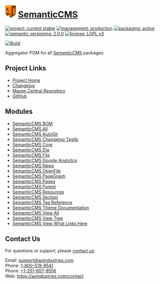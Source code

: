 # [<img src="ao-logo.png" alt="AO Logo" width="35" height="40">](https://github.com/aoindustries) [SemanticCMS](https://github.com/aoindustries/semanticcms)

[![project: current stable](https://semanticcms.com/ao-badges/project-current-stable.svg)](https://aoindustries.com/life-cycle#project-current-stable)
[![management: production](https://semanticcms.com/ao-badges/management-production.svg)](https://aoindustries.com/life-cycle#management-production)
[![packaging: active](https://semanticcms.com/ao-badges/packaging-active.svg)](https://aoindustries.com/life-cycle#packaging-active)  
[![semantic versioning: 2.0.0](https://semanticcms.com/ao-badges/semver-2.0.0.svg)](http://semver.org/spec/v2.0.0.html)
[![license: LGPL v3](https://semanticcms.com/ao-badges/license-lgpl-3.0.svg)](https://www.gnu.org/licenses/lgpl-3.0)

[![Build](https://github.com/aoindustries/semanticcms/workflows/Build/badge.svg?branch=master)](https://github.com/aoindustries/semanticcms/actions?query=workflow%3ABuild)

Aggregator POM for all [SemanticCMS](https://github.com/aoindustries/semanticcms) packages.

## Project Links
* [Project Home](https://semanticcms.com/)
* [Changelog](https://semanticcms.com/changelog)
* [Maven Central Repository](https://search.maven.org/artifact/com.semanticcms/semanticcms)
* [GitHub](https://github.com/aoindustries/semanticcms)

## Modules
* [SemanticCMS BOM](https://github.com/aoindustries/semanticcms-bom)
* [SemanticCMS All](https://github.com/aoindustries/semanticcms-all)
* [SemanticCMS AutoGit](https://github.com/aoindustries/semanticcms-autogit)
* [SemanticCMS Changelog Taglib](https://github.com/aoindustries/semanticcms-changelog-taglib)
* [SemanticCMS Core](https://github.com/aoindustries/semanticcms-core)
* [SemanticCMS Dia](https://github.com/aoindustries/semanticcms-dia)
* [SemanticCMS File](https://github.com/aoindustries/semanticcms-file)
* [SemanticCMS Google Analytics](https://github.com/aoindustries/semanticcms-google-analytics)
* [SemanticCMS News](https://github.com/aoindustries/semanticcms-news)
* [SemanticCMS OpenFile](https://github.com/aoindustries/semanticcms-openfile)
* [SemanticCMS PageGraph](https://github.com/aoindustries/semanticcms-pagegraph)
* [SemanticCMS Pages](https://github.com/aoindustries/semanticcms-pages)
* [SemanticCMS Parent](https://github.com/aoindustries/semanticcms-parent)
* [SemanticCMS Resources](https://github.com/aoindustries/semanticcms-resources)
* [SemanticCMS Section](https://github.com/aoindustries/semanticcms-section)
* [SemanticCMS Tag Reference](https://github.com/aoindustries/semanticcms-tag-reference)
* [SemanticCMS Theme Documentation](https://github.com/aoindustries/semanticcms-theme-documentation)
* [SemanticCMS View All](https://github.com/aoindustries/semanticcms-view-all)
* [SemanticCMS View Tree](https://github.com/aoindustries/semanticcms-view-tree)
* [SemanticCMS View What Links Here](https://github.com/aoindustries/semanticcms-view-what-links-here)

## Contact Us
For questions or support, please [contact us](https://aoindustries.com/contact):

Email: [support@aoindustries.com](mailto:support@aoindustries.com)  
Phone: [1-800-519-9541](tel:1-800-519-9541)  
Phone: [+1-251-607-9556](tel:+1-251-607-9556)  
Web: https://aoindustries.com/contact
